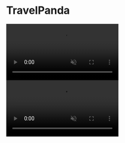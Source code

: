 # TravelPanda
<video auto-play="true" loop="loop" muted="muted" plays-inline="true">
  <source src="vedio/TravelPanda여행일정 플래너 및 상품 추천 시연 영상.mp4" type="video/mp4">
</video>

<video autoplay loop muted playsinline>
  <source src="vedio/TravelPanda여행일정 플래너 및 상품 추천 시연 영상.mp4" type="video/mp4">
</video>
